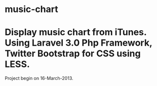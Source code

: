 music-chart
===========

Display music chart from iTunes. Using Laravel 3.0 Php Framework, Twitter Bootstrap for CSS using LESS.
===========
Project begin on 16-March-2013. 

